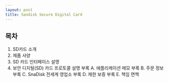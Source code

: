 ```yaml
---
layout: post
title: Sandisk Secure Digital Card
---
```




## 목차

1. SD카드 소개
2. 제픔 사양
3. SD 카드 인터페이스 설명
4. 보안 디지털(SD) 카드 프로토콜 설명
부록 A. 애플리케이션 메모
부록 B. 주문 정보
부록 C. SnaDisk 전세계 영업소
부록 D. 제한 보증
부록 E. 책임 면책
